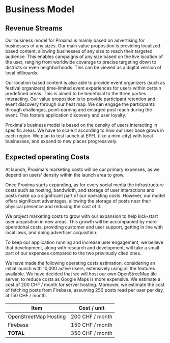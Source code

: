 # Business Model

## Revenue Streams

Our business model for Proxima is mainly based on advertising for businesses of any sizes. Our main value proposition is providing localized-based content, allowing businesses of any size to reach their targeted audience. This enables campaigns of any size based on the live location of the user, ranging from worldwide coverage to precise targeting down to districts or even neighborhoods. This can be viewed as a digital version of local billboards.

Our location based content is also able to provide event organizers (such as festival organizers) time-limited event experiences for users within certain predefined areas. This is aimed to be beneficial to the three parties interacting. Our value proposition is to provide participant retention and event discovery through our heat map. We can engage the participants through challenges, point-earning and enlarged post reach during the event. This fosters application discovery and user loyalty.

Proxima's business model is based on the density of users interacting in specific areas. We have to scale it according to how our user base grows in each region. We plan to test launch at EPFL (like a mini-city) with local businesses, and expand to new places progressively.

## Expected operating Costs

At launch, Proxima's marketing costs will be our primary expenses, as we depend on users' density within the launch area to grow.

Once Proxima starts expanding, as for every social media the infrastructure costs such as hosting, bandwidth, and storage of user interactions and posts make up a significant part of our operating costs. However, our model offers significant advantages, allowing the storage of posts near their physical presence and reducing the cost of it. 

We project marketing costs to grow with our expansion to help kick-start user acquisition in new areas. This growth will be accompanied by more operational costs, providing customer and user support, getting in line with local laws, and doing advertiser acquisition.

To keep our application running and increase user engagement, we believe that development, along with research and development, will take a small part of our expenses compared to the two previously cited ones.

We have made the following operating costs estimation, considering an initial launch with 10,000 active users, extensively using all the features available. We have decided that we will host our own OpenStreeMap tile server, to reduce costs as Google Maps is more expensive. We estimate a cost of 200 CHF / month for server hosting. Moreover, we estimate the cost of fetching posts from Firebase, assuming 250 posts read per user per day, at 150 CHF / month.

| Item                  | Cost / unit     |
| --------------------- | --------------- |
| OpenStreetMap Hosting | 200 CHF / month |
| Firebase              | 150 CHF / month |
| **TOTAL**             | 350 CHF / month |
